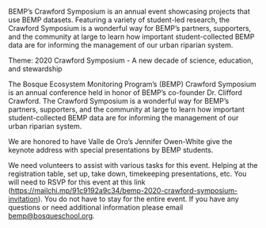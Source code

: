 BEMP’s Crawford Symposium is an annual event showcasing projects that use BEMP datasets. Featuring a variety of student-led research, the Crawford Symposium is a wonderful way for BEMP’s partners, supporters, and the community at large to learn how important student-collected BEMP data are for informing the management of our urban riparian system. <br>

Theme: 2020 Crawford Symposium -  A new decade of science, education, and stewardship <br>

The Bosque Ecosystem Monitoring Program’s (BEMP) Crawford Symposium is an annual conference held in honor of BEMP’s co-founder Dr. Clifford Crawford. The Crawford Symposium is a wonderful way for BEMP’s partners, supporters, and the community at large to learn how important student-collected BEMP data are for informing the management of our urban riparian system. <br>				

We are honored to have Valle de Oro’s Jennifer Owen-White give the keynote address with special presentations by BEMP students. <br>

We need volunteers to assist with various tasks for this event. Helping at the registration table, set up, take down, timekeeping presentations, etc. You will need to RSVP for this event at this link (https://mailchi.mp/91c9192a9c34/bemp-2020-crawford-symposium-invitation). You do not have to stay for the entire event. If you have any questions or need additional information please email bemp@bosqueschool.org. <br>
